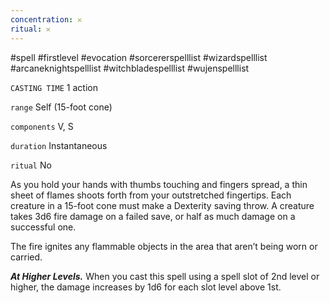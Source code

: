 ```yaml
---
concentration: 𐄂
ritual: 𐄂
---
```

#spell #firstlevel #evocation #sorcererspelllist #wizardspelllist #arcaneknightspelllist #witchbladespelllist #wujenspelllist

`CASTING TIME`
1 action

`range`
Self (15-foot cone)

`components`
V, S

`duration`
Instantaneous

`ritual`
No

As you hold your hands with thumbs touching and fingers spread, a thin sheet of flames shoots forth from your outstretched fingertips. Each creature in a 15-foot cone must make a Dexterity saving throw. A creature takes 3d6 fire damage on a failed save, or half as much damage on a successful one.

The fire ignites any flammable objects in the area that aren’t being worn or carried.

**_At Higher Levels._** When you cast this spell using a spell slot of 2nd level or higher, the damage increases by 1d6 for each slot level above 1st.